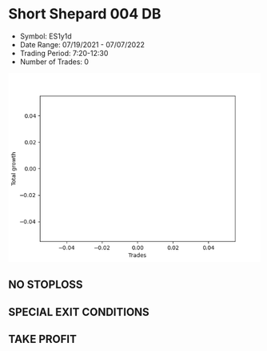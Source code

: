 # Short Shepard 004 DB 
- Symbol: ES1y1d
- Date Range: 07/19/2021 - 07/07/2022
- Trading Period: 7:20-12:30
- Number of Trades: 0

![Plot](ShortShepard004DBES1y1d.png)
## NO STOPLOSS









## SPECIAL EXIT CONDITIONS 


## TAKE PROFIT









